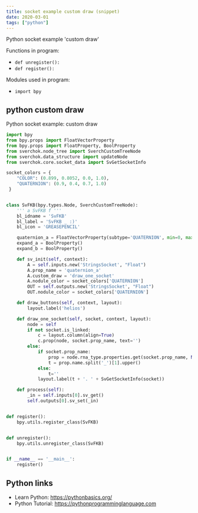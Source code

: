 ```yaml
---
title: socket example custom draw (snippet)
date: 2020-03-01
tags: ["python"]
---
```

Python socket example 'custom draw'

Functions in program: 
* `def unregister():`
* `def register():`

Modules used in program: 
* `import bpy`

## python custom draw

Python socket example: custom draw

```python
import bpy
from bpy.props import FloatVectorProperty
from bpy.props import FloatProperty, BoolProperty
from sverchok.node_tree import SverchCustomTreeNode
from sverchok.data_structure import updateNode
from sverchok.core.socket_data import SvGetSocketInfo

socket_colors = {
    "COLOR": (0.899, 0.8052, 0.0, 1.0),
    "QUATERNION": (0.9, 0.4, 0.7, 1.0)
 }


class SvFKB(bpy.types.Node, SverchCustomTreeNode):
    ''' a SvFKB f '''
    bl_idname = 'SvFKB'
    bl_label = 'SvFKB _ :)'
    bl_icon = 'GREASEPENCIL'

    quaternion_a = FloatVectorProperty(subtype='QUATERNION', min=0, max=0, size=4, default=(0,0,0,1))
    expand_a = BoolProperty()
    expand_b = BoolProperty()

    def sv_init(self, context):
        A = self.inputs.new('StringsSocket', "Float")
        A.prop_name = 'quaternion_a'
        A.custom_draw = 'draw_one_socket'
        A.nodule_color = socket_colors['QUATERNION']
        OUT = self.outputs.new('StringsSocket', "Float")
        OUT.nodule_color = socket_colors['QUATERNION']

    def draw_buttons(self, context, layout):
        layout.label('helios')

    def draw_one_socket(self, socket, context, layout):
        node = self
        if not socket.is_linked:
            c = layout.column(align=True)
            c.prop(node, socket.prop_name, text='')
        else:
            if socket.prop_name:
                prop = node.rna_type.properties.get(socket.prop_name, None)
                t = prop.name.split('_')[1].upper()
            else:
                t=''
            layout.label(t + '. ' + SvGetSocketInfo(socket))

    def process(self):
        _in = self.inputs[0].sv_get()
        self.outputs[0].sv_set(_in)


def register():
    bpy.utils.register_class(SvFKB)


def unregister():
    bpy.utils.unregister_class(SvFKB)


if __name__ == '__main__':
    register()

```

## Python links

- Learn Python: https://pythonbasics.org/
- Python Tutorial: https://pythonprogramminglanguage.com
